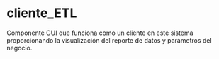 # cliente_ETL
Componente GUI que funciona como un cliente en este sistema proporcionando la visualización del reporte de datos y parámetros del negocio.

